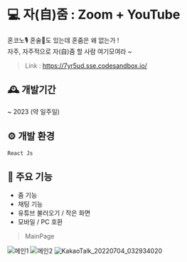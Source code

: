# 💻 자(自)줌 : Zoom + YouTube
혼코노🎙 혼술🍷도 있는데
혼줌은 왜 없는가 !
<br/>
자주, 자주적으로 자(自)줌 할 사람 여기모여라 ~
> Link : https://7yr5ud.sse.codesandbox.io/

## 🕰 개발기간
~ 2023 (약 일주일)

## ⚙️ 개발 환경
```React Js```

## 📌 주요 기능
- 줌 기능
- 채팅 기능
- 유튜브 불러오기 / 작은 화면
- 모바일 / PC 호환

> MainPage

![메인1](https://user-images.githubusercontent.com/76803855/177272354-f4a8f713-955b-4db7-9256-79d648d4d72c.png)
![메인2](https://user-images.githubusercontent.com/76803855/177272366-1f237ba5-93de-4aa2-ba23-f7f1857f0af1.png)
![KakaoTalk_20220704_032934020](https://user-images.githubusercontent.com/76803855/177272408-291f389c-8e7e-41ff-997b-5df04b2ec87c.png)

